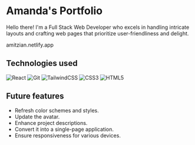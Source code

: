 # Amanda's Portfolio

Hello there! I'm a Full Stack Web Developer who excels in handling intricate layouts and crafting web pages that prioritize user-friendliness and delight.

amitzian.netlify.app

## Technologies used

![React](https://img.shields.io/badge/React-20232A?style=for-the-badge&logo=react&logoColor=61DAFB)
![Git](https://img.shields.io/badge/git-%23F05033.svg?style=for-the-badge&logo=git&logoColor=white)
![TailwindCSS](https://img.shields.io/badge/Tailwind_CSS-38B2AC?style=for-the-badge&logo=tailwind-css&logoColor=white)
![CSS3](https://img.shields.io/badge/css3-%231572B6.svg?style=for-the-badge&logo=css3&logoColor=white)
![HTML5](https://img.shields.io/badge/html5-%23E34F26.svg?style=for-the-badge&logo=html5&logoColor=white)

## Future features

- Refresh color schemes and styles.
- Update the avatar.
- Enhance project descriptions.
- Convert it into a single-page application.
- Ensure responsiveness for various devices.